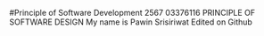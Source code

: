 #Principle of Software Development 2567
03376116 PRINCIPLE OF SOFTWARE DESIGN
My name is Pawin Srisiriwat
Edited on Github
